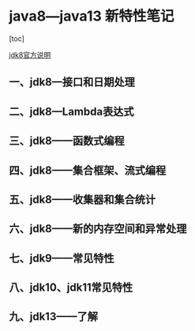 # java8—java13 新特性笔记

[toc]

[jdk8官方说明](https://www.oracle.com/cn/java/technologies/8-whats-new.html)

## 一、jdk8—接口和日期处理

## 二、jdk8—Lambda表达式

## 三、jdk8——函数式编程

## 四、jdk8——集合框架、流式编程

## 五、jdk8——收集器和集合统计

## 六、jdk8——新的内存空间和异常处理

## 七、jdk9——常见特性

## 八、jdk10、jdk11常见特性

## 九、jdk13——了解

